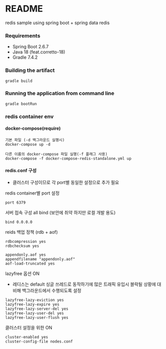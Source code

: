 # README #

redis sample using spring boot + spring data redis

### Requirements ###

* Spring Boot 2.6.7
* Java 18 (feat.corretto-18)
* Gradle 7.4.2

### Building the artifact ###

```
gradle build
```

### Running the application from command line ###

```
gradle bootRun
````

### redis container env ###

#### docker-compose(require) ####

```
기본 파일 (-d 백그라운드 실행시) 
docker-compose up -d

다른 이름의 docker-compose 파일 실행(-f 플래그 사용)
docker-compose -f docker-compose-redis-standalone.yml up
```

#### redis.conf 구성 ####
- 클러스터 구성이므로 각 port별 동일한 설정으로 추가 필요


redis container별 port 설정
```
port 6379
```

서버 접속 구성 all bind (보안에 취약 하지만 로컬 개발 용도)
```
bind 0.0.0.0
```

reids 백업 정책 (rdb + aof)
```
rdbcompression yes
rdbchecksum yes

appendonly.aof yes
appendfilename "appendonly.aof"
aof-load-truncated yes
```

lazyfree 옵션 ON
- 레디스는 default 싱글 쓰레드로 동작하기에 많은 트래픽 유입시 블락될 상황에 대비해 백그라운드에서 수행되도록 설정
```
lazyfree-lazy-eviction yes
lazyfree-lazy-expire yes
lazyfree-lazy-server-del yes
lazyfree-lazy-user-del yes
lazyfree-lazy-user-flush yes
```

클러스터 설정을 위한 ON
```
cluster-enabled yes
cluster-config-file nodes.conf
```

